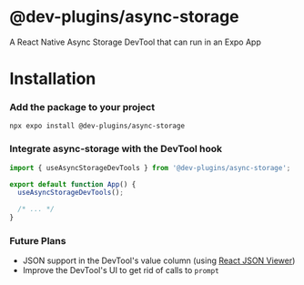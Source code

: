 # @dev-plugins/async-storage

A React Native Async Storage DevTool that can run in an Expo App

# Installation

### Add the package to your project

```
npx expo install @dev-plugins/async-storage
```

### Integrate async-storage with the DevTool hook

```jsx
import { useAsyncStorageDevTools } from '@dev-plugins/async-storage';

export default function App() {
  useAsyncStorageDevTools();

  /* ... */
}
```

### Future Plans

- JSON support in the DevTool's value column (using [React JSON Viewer](https://github.com/microlinkhq/react-json-view))
- Improve the DevTool's UI to get rid of calls to `prompt`
